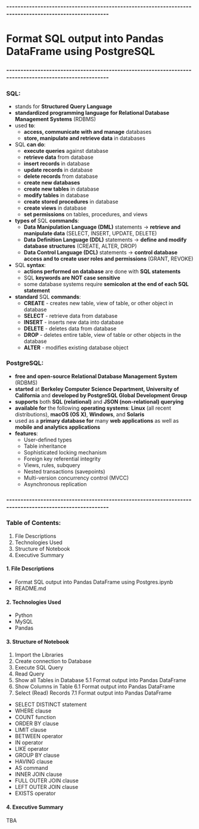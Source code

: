 ### -----------------------------------------------------------------------------------------------------
# Format SQL output into Pandas DataFrame using PostgreSQL
### -----------------------------------------------------------------------------------------------------
### SQL:
- stands for **Structured Query Language**
- **standardized programming language for Relational Database Management Systems** (RDBMS)
- used **to**:
    - **access, communicate with and manage** databases
    - **store, manipulate and retrieve data** in databases
- SQL **can do**:
    - **execute queries** against database
    - **retrieve data** from database
    - **insert records** in database
    - **update records** in database
    - **delete records** from database
    - **create new databases**
    - **create new tables** in database
    - **modify tables** in database
    - **create stored procedures** in database
    - **create views** in database
    - **set permissions** on tables, procedures, and views
- **types of** SQL **commands**:
    - **Data Manipulation Language (DML)** statements -> **retrieve and manipulate data** (SELECT, INSERT, UPDATE, DELETE)
    - **Data Definition Language (DDL)** statements -> **define and modify database structures** (CREATE, ALTER, DROP)
    - **Data Control Language (DCL)** statements -> **control database access and to create user roles and permissions** (GRANT, REVOKE)
- SQL **syntax**:
    - **actions performed on database** are done with **SQL statements**
    - SQL **keywords are NOT case sensitive**
    - some database systems require **semicolon at the end of each SQL statement**
- **standard** SQL **commands**:
    - **CREATE** - creates new table, view of table, or other object in database
    - **SELECT** - retrieve data from database
    - **INSERT** - inserts new data into database
    - **DELETE** - deletes data from database
    - **DROP** - deletes entire table, view of table or other objects in the database
    - **ALTER** - modifies existing database object

### PostgreSQL:
- **free and open-source Relational Database Management System** (RDBMS)
- **started** at **Berkeley Computer Science Department, University of California** and **developed by PostgreSQL Global Development Group**
- **supports** both **SQL (relational)** and **JSON (non-relational) querying**
- **available for** the following **operating systems**: **Linux** (all recent distributions), **macOS (OS X)**, **Windows**, and **Solaris**
- used as a **primary database for** many **web applications** as well as **mobile and analytics applications**
- **features**:
    - User-defined types
    - Table inheritance
    - Sophisticated locking mechanism
    - Foreign key referential integrity
    - Views, rules, subquery
    - Nested transactions (savepoints)
    - Multi-version concurrency control (MVCC)
    - Asynchronous replication


### -----------------------------------------------------------------------------------------------------
### Table of Contents:
1. File Descriptions
2. Technologies Used
3. Structure of Notebook
4. Executive Summary

#### 1. File Descriptions
- Format SQL output into Pandas DataFrame using Postgres.ipynb
- README.md

#### 2. Technologies Used
- Python
- MySQL
- Pandas

#### 3. Structure of Notebook
1. Import the Libraries
2. Create connection to Database
3. Execute SQL Query
4. Read Query
5. Show all Tables in Database
    5.1 Format output into Pandas DataFrame
6. Show Columns in Table
    6.1 Format output into Pandas DataFrame
7. Select (Read) Records
    7.1 Format output into Pandas DataFrame
- SELECT DISTINCT statement
- WHERE clause
- COUNT function
- ORDER BY clause
- LIMIT clause
- BETWEEN operator
- IN operator
- LIKE operator
- GROUP BY clause
- HAVING clause
- AS command
- INNER JOIN clause
- FULL OUTER JOIN clause
- LEFT OUTER JOIN clause
- EXISTS operator

#### 4. Executive Summary
TBA
